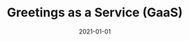 ---
title: Greetings as a Service (GaaS)
projectLink: https://gaas.sznm.dev/
description: Make personalized greetings message for your folks.
date: "2021-01-01"
icon: "/app_icons/greet-gaas.svg"
thumbnail: "/app_preview/gaas.png"
thumbnailDark: "/app_preview/gaas-dark.png"
featured: true
highlight: true
sznmApps: true
appStoreLink:
playStoreLink:
stacks:
  - nextjs
  - chakra-ui
---